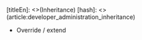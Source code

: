 [titleEn]: <>(Inheritance)
[hash]: <>(article:developer_administration_inheritance)

* Override / extend
